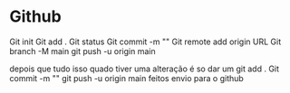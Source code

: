 # Github

Git init
Git add .
Git status
Git commit -m ""
Git remote add origin URL
Git branch -M main
git push -u origin main

depois que tudo isso quado tiver uma alteração é so dar um 
git add .
Git commit -m ""
git push -u origin main
feitos envio para o github